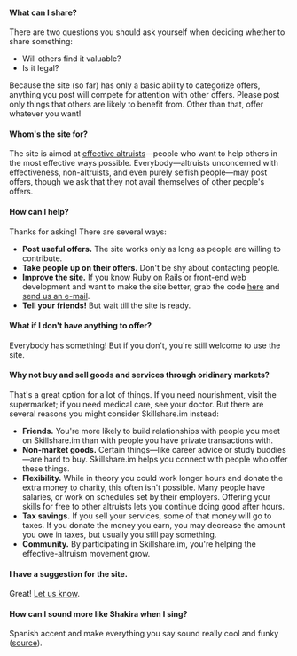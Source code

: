 #### What can I share?

There are two questions you should ask yourself when deciding whether to share something:

* Will others find it valuable?
* Is it legal?

Because the site (so far) has only a basic ability to categorize
offers, anything you post will compete for attention with other
offers. Please post only things that others are likely to benefit
from. Other than that, offer whatever you want!

#### Whom's the site for?

The site is aimed at
[effective altruists](http://80000hours.org/what-is-an-effective-altruist)—people
who want to help others in the most effective ways possible.
Everybody—altruists unconcerned with effectiveness, non-altruists, and
even purely selfish people—may post offers, though we ask that they
not avail themselves of other people's offers.

#### How can I help?

Thanks for asking! There are several ways:

* **Post useful offers.** The site works only as long as people are
  willing to contribute.
* **Take people up on their offers.** Don't be shy about contacting
  people. 
* **Improve the site.** If you know Ruby on Rails or front-end web
  development and want to make the site better, grab the code
  [here](https://github.com/patbl/ea-skillshare) and
  [send us an e-mail](mailto:doesnotexist@skillshare.im).
* **Tell your friends!** But wait till the site is ready.

#### What if I don't have anything to offer?

Everybody has something! But if you don't, you're still welcome to use
the site.

#### Why not buy and sell goods and services through oridinary markets?

That's a great option for a lot of things. If you need nourishment,
visit the supermarket; if you need medical care, see your doctor. But there are several reasons
you might consider Skillshare.im instead:

* **Friends.** You're more likely to build relationships with people
  you meet on Skillshare.im than with people you have private
  transactions with.
* **Non-market goods.** Certain things—like career advice or study
  buddies—are hard to buy. Skillshare.im helps you connect with people
  who offer these things.
* **Flexibility.** While in theory you could work longer hours and
  donate the extra money to charity, this often isn't possible. Many
  people have salaries, or work on schedules set by their employers.
  Offering your skills for free to other altruists lets you continue
  doing good after hours.
* **Tax savings.** If you sell your services, some of that money will go to
  taxes. If you donate the money you earn, you may decrease the amount
  you owe in taxes, but usually you still pay something.
* **Community.** By participating in Skillshare.im, you're helping the
  effective-altruism movement grow.

#### I have a suggestion for the site.

Great! [Let us know](mailto:doesnotexist@skillshare.im).

#### How can I sound more like Shakira when I sing?

Spanish accent and make everything you say sound really cool and funky ([source](http://answers.yahoo.com/question/index?qid=20091122120932AAuIAg5)).
